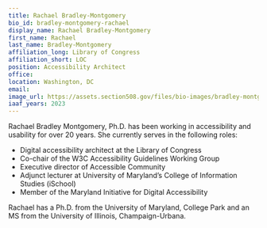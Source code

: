 ```yaml
---
title: Rachael Bradley-Montgomery
bio_id: bradley-montgomery-rachael
display_name: Rachael Bradley-Montgomery
first_name: Rachael
last_name: Bradley-Montgomery
affiliation_long: Library of Congress
affiliation_short: LOC
position: Accessibility Architect
office: 
location: Washington, DC
email: 
image_url: https://assets.section508.gov/files/bio-images/bradley-montgomery-rachael.jpg
iaaf_years: 2023
---
```

Rachael Bradley Montgomery, Ph.D. has been working in accessibility and usability for over 20 years. She currently serves in the following roles: 

* Digital accessibility architect at the Library of Congress 
* Co-chair of the W3C Accessibility Guidelines Working Group 
* Executive director of Accessible Community 
* Adjunct lecturer at University of Maryland’s College of Information Studies (iSchool) 
* Member of the Maryland Initiative for Digital Accessibility 

Rachael has a Ph.D. from the University of Maryland, College Park and an MS from the University of Illinois, Champaign-Urbana.